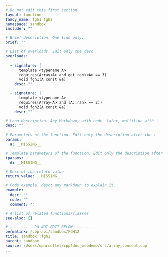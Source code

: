 ```yaml
---
# Do not edit this first section
layout: function
fancy_name: fgh1 fgh2
namespace: sandbox
includer: ""

# Brief description. One line only.
brief: ""

# List of overloads. Edit only the desc
overloads:

  - signature: |
      template <typename A>
      requires(Array<A> and get_rank<A> == 3)
      void fgh1(A const &a)
    desc: ""

  - signature: |
      template <typename A>
      requires(Array<A> and (A::rank == 2))
      void fgh2(A const &a)
    desc: ""

# Long description. Any Markdown, with code, latex, multiline with |
desc: ""

# Parameters of the function. Edit only the description after the :
params:
  a: __MISSING__

# Template parameters of the function. Edit only the description after the :
tparams:
  A: __MISSING__

# Desc of the return value
return_value: __MISSING__

# Code example. desc: any markdown to explain it.
example:
  desc: ""
  code: ""
  comment: ""

# A list of related functions/classes
see-also: []

# ---------- DO NOT EDIT BELOW --------
permalink: /cpp-api/sandbox/FGH12
title: sandbox::fgh1
parent: sandbox
source: /Users/oparcollet/cpp2doc_webdemo/src/array_concept.cpp
...
```



